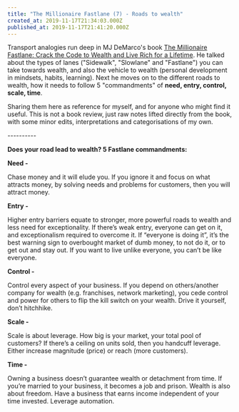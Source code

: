 ```yaml
---
title: "The Millionaire Fastlane (7) - Roads to wealth"
created_at: 2019-11-17T21:34:03.000Z
published_at: 2019-11-17T21:41:20.000Z
---
```

Transport analogies run deep in MJ DeMarco's book [The Millionaire Fastlane: Crack the Code to Wealth and Live Rich for a Lifetime](https://www.amazon.com/Millionaire-Fastlane-Crack-Wealth-Lifetime/dp/0984358102). He talked about the types of lanes ("Sidewalk", "Slowlane" and "Fastlane") you can take towards wealth, and also the vehicle to wealth (personal development in mindsets, habits, learning). Next he moves on to the different roads to wealth, how it needs to follow 5 "commandments" of **need, entry, control, scale, time**.

  

Sharing them here as reference for myself, and for anyone who might find it useful. This is not a book review, just raw notes lifted directly from the book, with some minor edits, interpretations and categorisations of my own.

  

\----------

  

**Does your road lead to wealth? 5 Fastlane commandments:** 

  

**Need -** 

Chase money and it will elude you. If you ignore it and focus on what attracts money, by solving needs and problems for customers, then you will attract money. 

  

**Entry -** 

Higher entry barriers equate to stronger, more powerful roads to wealth and less need for exceptionality. If there’s weak entry, everyone can get on it, and exceptionalism required to overcome it. If “everyone is doing it”, it’s the best warning sign to overbought market of dumb money, to not do it, or to get out and stay out. If you want to live unlike everyone, you can’t be like everyone.

  

**Control -**

Control every aspect of your business. If you depend on others/another company for wealth (e.g. franchises, network marketing), you cede control and power for others to flip the kill switch on your wealth. Drive it yourself, don’t hitchhike.

  

**Scale -** 

Scale is about leverage. How big is your market, your total pool of customers? If there’s a ceiling on units sold, then you handcuff leverage. Either increase magnitude (price) or reach (more customers).

  

**Time -** 

Owning a business doesn’t guarantee wealth or detachment from time. If you’re married to your business, it becomes a job and prison. Wealth is also about freedom. Have a business that earns income independent of your time invested. Leverage automation.
